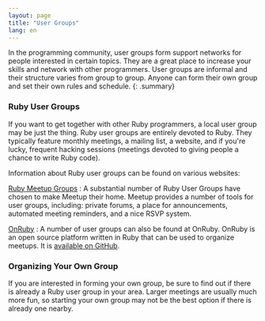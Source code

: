 ```yaml
---
layout: page
title: "User Groups"
lang: en
---
```


In the programming community, user groups form support networks for
people interested in certain topics. They are a great place to increase
your skills and network with other programmers. User groups are informal
and their structure varies from group to group. Anyone can form their
own group and set their own rules and schedule.
{: .summary}

### Ruby User Groups

If you want to get together with other Ruby programmers, a local user
group may be just the thing. Ruby user groups are entirely devoted to
Ruby. They typically feature monthly meetings, a mailing list, a website,
and if you're lucky, frequent hacking sessions (meetings devoted
to giving people a chance to write Ruby code).

Information about Ruby user groups can be found on various websites:

[Ruby Meetup Groups][meetup]
: A substantial number of Ruby User Groups have chosen to make Meetup
  their home. Meetup provides a number of tools for user groups,
  including: private forums, a place for announcements, automated
  meeting reminders, and a nice RSVP system.

[OnRuby][onruby]
: A number of user groups can also be found at OnRuby. OnRuby is an
  open source platform written in Ruby that can be used to organize
  meetups. It is [available on GitHub][onruby-github].

### Organizing Your Own Group

If you are interested in forming your own group, be sure to find out if
there is already a Ruby user group in your area. Larger meetings are
usually much more fun, so starting your own group may not be the best
option if there is already one nearby.



[meetup]: https://ruby.meetup.com
[onruby]: https://www.onruby.eu/
[onruby-github]: https://github.com/phoet/on_ruby
